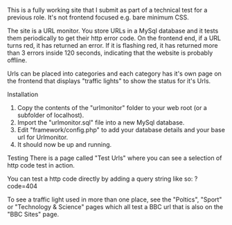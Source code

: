 This is a fully working site that I submit as part of a technical test for a previous role. It's not frontend focused e.g. bare minimum CSS.

The site is a URL monitor. You store URLs in a MySql database and it tests them periodically to get their http error code. On the frontend end, if a URL turns red, it has returned an error. If it is flashing red, it has returned more than 3 errors inside 120 seconds, indicating that the website is probably offline.

Urls can be placed into categories and each category has it's own page on the frontend that displays "traffic lights" to show the status for it's Urls.


Installation
1. Copy the contents of the "urlmonitor" folder to your web root (or a subfolder of localhost).
2. Import the "urlmonitor.sql" file into a new MySql database.
3. Edit "framework/config.php" to add your database details and your base url for Urlmonitor.
4. It should now be up and running.


Testing
There is a page called "Test Urls" where you can see a selection of http code test in action.

You can test a http code directly by adding a query string like so: ?code=404

To see a traffic light used in more than one place, see the "Poltics", "Sport" or "Technology & Science" pages which all test a BBC url that is also on the "BBC Sites" page.